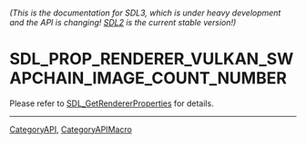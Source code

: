###### (This is the documentation for SDL3, which is under heavy development and the API is changing! [SDL2](https://wiki.libsdl.org/SDL2/) is the current stable version!)
# SDL_PROP_RENDERER_VULKAN_SWAPCHAIN_IMAGE_COUNT_NUMBER

Please refer to [SDL_GetRendererProperties](SDL_GetRendererProperties) for details.

----
[CategoryAPI](CategoryAPI), [CategoryAPIMacro](CategoryAPIMacro)

